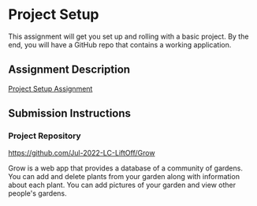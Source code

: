 # Project Setup
This assignment will get you set up and rolling with a basic project. By the end, you will have a GitHub repo that contains a working application.

## Assignment Description
[Project Setup Assignment](https://education.launchcode.org/liftoff/modules/assignments/project-setup)

## Submission Instructions

### Project Repository
https://github.com/Jul-2022-LC-LiftOff/Grow

Grow is a web app that provides a database of a community of gardens.  You can add and delete plants from your garden along with information about each plant. You can add pictures of your garden and view other people's gardens.